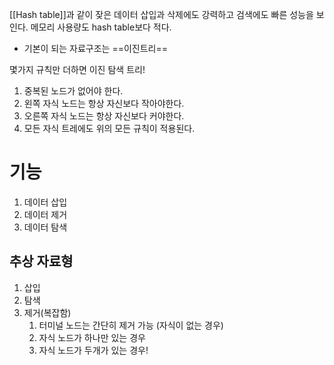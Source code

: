 [[Hash table]]과 같이 잦은 데이터 삽입과 삭제에도 강력하고 검색에도 빠른 성능을 보인다.
메모리 사용량도 hash table보다 적다. 

- 기본이 되는 자료구조는 ==이진트리==

몇가지 규칙만 더하면 이진 탐색 트리! 
1. 중복된 노드가 없어야 한다. 
2. 왼쪽 자식 노드는 항상 자신보다 작아야한다. 
3. 오른쪽 자식 노드는 항상 자신보다 커야한다. 
4. 모든 자식 트레에도 위의 모든 규칙이 적용된다. 


# 기능
1. 데이터 삽입
2. 데이터 제거
3. 데이터 탐색 


## 추상 자료형 
1. 삽입
2. 탐색 
3. 제거(복잡함)
	1. 터미널 노드는 간단히 제거 가능 (자식이 없는 경우)
	2. 자식 노드가 하나만 있는 경우 
	3. 자식 노드가 두개가 있는 경우! 


